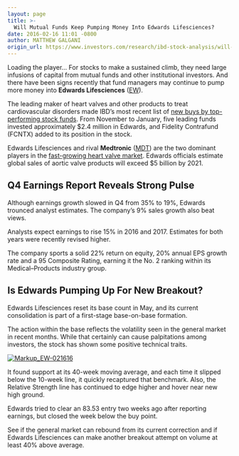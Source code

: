 ```yaml
---
layout: page
title: >-
  Will Mutual Funds Keep Pumping Money Into Edwards Lifesciences?
date: 2016-02-16 11:01 -0800
author: MATTHEW GALGANI
origin_url: https://www.investors.com/research/ibd-stock-analysis/will-mutual-funds-keep-pumping-money-into-edwards-lifesciences/
---
```





Loading the player...
For stocks to make a sustained climb, they need large infusions of capital from mutual funds and other institutional investors. And there have been signs recently that fund managers may continue to pump more money into **Edwards Lifesciences** ([EW](https://research.investors.com/quote.aspx?symbol=EW)).


The leading maker of heart valves and other products to treat cardiovascular disorders made IBD’s most recent list of [new buys by top-performing stock funds](https://www.investors.com/etfs-and-funds/mutual-funds/top-funds-heart-edward-lifesciences-bump-lilly/). From November to January, five leading funds invested approximately $2.4 million in Edwards, and Fidelity Contrafund (FCNTX) added to its position in the stock.


Edwards Lifesciences and rival **Medtronic** ([MDT](https://research.investors.com/quote.aspx?symbol=MDT)) are the two dominant players in the [fast-growing heart valve market](https://www.investors.com/research/the-new-america/edwards-battles-for-top-spot-in-heart-valve-market/). Edwards officials estimate global sales of aortic valve products will exceed $5 billion by 2021.


Q4 Earnings Report Reveals Strong Pulse
---------------------------------------


Although earnings growth slowed in Q4 from 35% to 19%, Edwards trounced analyst estimates. The company’s 9% sales growth also beat views.


Analysts expect earnings to rise 15% in 2016 and 2017. Estimates for both years were recently revised higher.


The company sports a solid 22% return on equity, 20% annual EPS growth rate and a 95 Composite Rating, earning it the No. 2 ranking within its Medical–Products industry group.


Is Edwards Pumping Up For New Breakout?
---------------------------------------


Edwards Lifesciences reset its base count in May, and its current consolidation is part of a first-stage base-on-base formation.


The action within the base reflects the volatility seen in the general market in recent months. While that certainly can cause palpitations among investors, the stock has shown some positive technical traits.


[![Markup_EW-021616](https://www.investors.com/wp-content/uploads/2016/02/Markup_EW-021616-300x264.jpg)](https://www.investors.com/wp-content/uploads/2016/02/Markup_EW-021616.jpg)


It found support at its 40-week moving average, and each time it slipped below the 10-week line, it quickly recaptured that benchmark. Also, the Relative Strength line has continued to edge higher and hover near new high ground.


Edwards tried to clear an 83.53 entry two weeks ago after reporting earnings, but closed the week below the buy point.


See if the general market can rebound from its current correction and if Edwards Lifesciences can make another breakout attempt on volume at least 40% above average.




